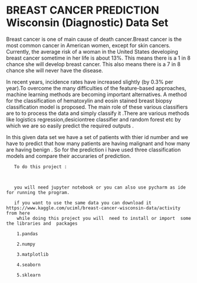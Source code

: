 # BREAST CANCER PREDICTION Wisconsin (Diagnostic) Data Set
Breast cancer is one of main cause of death cancer.Breast cancer is the most common cancer in American women, except for skin cancers. Currently, the average risk of a woman in the United States developing breast cancer sometime in her life is about 13%. This means there is a 1 in 8 chance she will develop breast cancer. This also means there is a 7 in 8 chance she will never have the disease.


In recent years, incidence rates have increased slightly (by 0.3% per year).To overcome the many difficulties of the feature-based approaches, machine  learning methods are becoming important alternatives. A method for the classification of hematoxylin and eosin stained breast biopsy classification model  is proposed. The main role of these various classifiers are to to process the data and simply classify it .There are various methods like logistics regression,desiciontree classifier and random forest etc by which we are so easily predict the required outputs .


In this given data set we have a set of patients with thier id number and we have to predict that how many patients are having malignant and how many are having benign .
So for the prediction i have used three classification models and compare their accuraries of prediction.


       To do this project :
       
       
       
       you will need jupyter notebook or you can also use pycharm as ide for running the program.
       
       if you want to use the same data you can download it https://www.kaggle.com/uciml/breast-cancer-wisconsin-data/activity from here
        while doing this project you will  need to install or import  some the libraries and  packages
        
        1.pandas
        
        2.numpy
        
        3.matplotlib
        
        4.seaborn
        
        5.sklearn
       
